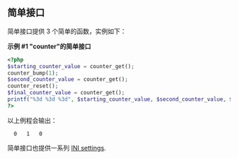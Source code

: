 简单接口
--------

简单接口提供 3 个简单的函数，实例如下：

**示例 \#1 "counter"的简单接口**

``` php
<?php
$starting_counter_value = counter_get();
counter_bump(1);
$second_counter_value = counter_get();
counter_reset();
$final_counter_value = counter_get();
printf("%3d %3d %3d", $starting_counter_value, $second_counter_value, $final_counter_value);
?>
```

以上例程会输出：

      0   1   0

简单接口也提供一系列
<a href="/internals2/counter/constants.html" class="link">INI settings</a>.

